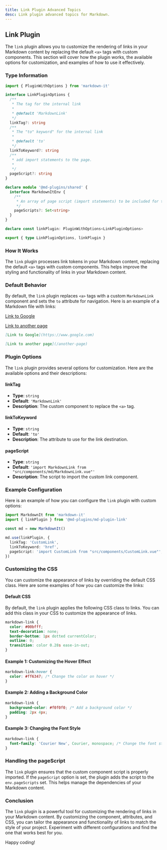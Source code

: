 ```yaml
---
title: Link Plugin Advanced Topics
desc: Link plugin advanced topics for Markdown.
---
```


## Link Plugin

The `link` plugin allows you to customize the rendering of links in your Markdown content by replacing the default `<a>` tags with custom components. This section will cover how the plugin works, the available options for customization, and examples of how to use it effectively.

### Type Information

```ts
import { PluginWithOptions } from 'markdown-it'

interface LinkPluginOptions {
  /**
   * The tag for the internal link
   *
   * @default 'MarkdownLink'
   */
  linkTag?: string
  /**
   * The "to" keyword" for the internal link
   *
   * @default 'to'
   */
  linkToKeyword?: string
  /**
   * add import statements to the page.
   *
   */
  pageScript?: string
}

declare module '@md-plugins/shared' {
  interface MarkdownItEnv {
    /**
     * An array of page script (import statements) to be included for tags.
     */
    pageScripts?: Set<string>
  }
}

declare const linkPlugin: PluginWithOptions<LinkPluginOptions>

export { type LinkPluginOptions, linkPlugin }
```

### How It Works

The `link` plugin processes link tokens in your Markdown content, replacing the default `<a>` tags with custom components. This helps improve the styling and functionality of links in your Markdown content.

### Default Behavior

By default, the `link` plugin replaces `<a>` tags with a custom `MarkdownLink` component and sets the `to` attribute for navigation. Here is an example of a Markdown file with links:

[Link to Google](https://www.google.com)

[Link to another page](/another-page)

```markdown
[Link to Google](https://www.google.com)

[Link to another page](/another-page)
```

### Plugin Options

The `link` plugin provides several options for customization. Here are the available options and their descriptions:

#### linkTag

- **Type**: `string`
- **Default**: `'MarkdownLink'`
- **Description**: The custom component to replace the `<a>` tag.

#### linkToKeyword

- **Type**: `string`
- **Default**: `'to'`
- **Description**: The attribute to use for the link destination.

#### pageScript

- **Type**: `string`
- **Default**: `'import MarkdownLink from "src/components/md/MarkdownLink.vue"'`
- **Description**: The script to import the custom link component.

### Example Configuration

Here is an example of how you can configure the `link` plugin with custom options:

```typescript
import MarkdownIt from 'markdown-it'
import { linkPlugin } from '@md-plugins/md-plugin-link'

const md = new MarkdownIt()

md.use(linkPlugin, {
  linkTag: 'CustomLink',
  linkToKeyword: 'href',
  pageScript: 'import CustomLink from "src/components/CustomLink.vue"',
})
```

### Customizing the CSS

You can customize the appearance of links by overriding the default CSS class. Here are some examples of how you can customize the links:

#### Default CSS

By default, the `link` plugin applies the following CSS class to links. You can add this class in your CSS to customize the appearance of links.

```scss
markdown-link {
  color: #00bfff;
  text-decoration: none;
  border-bottom: 1px dotted currentColor;
  outline: 0;
  transition: color 0.28s ease-in-out;
}
```

#### Example 1: Customizing the Hover Effect

```css
markdown-link:hover {
  color: #ff6347; /* Change the color on hover */
}
```

#### Example 2: Adding a Background Color

```css
markdown-link {
  background-color: #f0f0f0; /* Add a background color */
  padding: 2px 4px;
}
```

#### Example 3: Changing the Font Style

```css
markdown-link {
  font-family: 'Courier New', Courier, monospace; /* Change the font style */
}
```

### Handling the pageScript

The `link` plugin ensures that the custom component script is properly imported. If the `pageScript` option is set, the plugin adds the script to the `env.pageScripts` set. This helps manage the dependencies of your Markdown content.

### Conclusion

The `link` plugin is a powerful tool for customizing the rendering of links in your Markdown content. By customizing the component, attributes, and CSS, you can tailor the appearance and functionality of links to match the style of your project. Experiment with different configurations and find the one that works best for you.

Happy coding!
